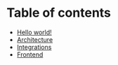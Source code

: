 # Table of contents

* [Hello world!](README.md)
* [Architecture](/architecture/README.md)
* [Integrations](/architecture/README.md)
* [Frontend](/frontend/README.md)
